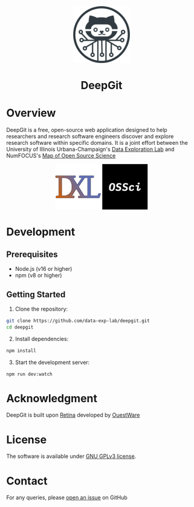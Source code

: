 <div align="center">
    <img src="./public/deepgit_logo.png" alt="WESE Logo" width="150">
    <h1 align="center">DeepGit</h1>
</div>

# Overview
DeepGit is a free, open-source web application designed to help researchers and research software engineers discover and explore research software within specific domains. It is a joint effort between the University of Illinois Urbana-Champaign's [Data Exploration Lab](https://github.com/data-exp-lab) and NumFOCUS's [Map of Open Source Science](https://www.opensource.science/moss)

<p align="center">
  <img src="./public/dxl_logo.png" width="120" />
  <img src="./public/ossci_logo.jpg" width="120" />
</p>

# Development

## Prerequisites
- Node.js (v16 or higher)
- npm (v8 or higher)

## Getting Started

1. Clone the repository:
```bash
git clone https://github.com/data-exp-lab/deepgit.git
cd deepgit
```

2. Install dependencies:
```bash
npm install
```

3. Start the development server:
```bash
npm run dev:watch
```
# Acknowledgment
DeepGit is built upon [Retina](https://ouestware.gitlab.io/retina/1.0.0-beta.4/#/) developed by [OuestWare](https://www.ouestware.com/en/)

# License 
The software is available under [GNU GPLv3 license](https://gitlab.com/ouestware/retina/-/blob/main/LICENSE).

# Contact
For any queries, please [open an issue](https://github.com/data-exp-lab/deepgit/issues) on GitHub